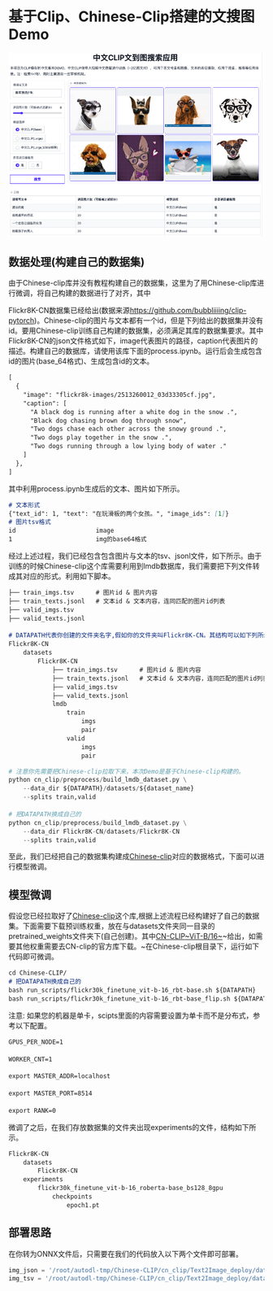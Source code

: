 # 基于Clip、Chinese-Clip搭建的文搜图Demo
![这是图片](image/title.png)
## 数据处理(构建自己的数据集)

由于Chinese-clip库并没有教程构建自己的数据集，这里为了用Chinese-clip库进行微调，将自己构建的数据进行了对齐，其中

Flickr8K-CN数据集已经给出(数据来源<https://github.com/bubbliiiing/clip-pytorch>)。Chinese-clip的图片与文本都有一个id，但是下列给出的数据集并没有id。要用Chinese-clip训练自己构建的数据集，必须满足其库的数据集要求。其中Flickr8K-CN的json文件格式如下，image代表图片的路径，caption代表图片的描述。构建自己的数据库，请使用该库下面的process.ipynb。运行后会生成包含id的图片(base\_64格式)、生成包含id的文本。

```markdown
[
  {
    "image": "flickr8k-images/2513260012_03d33305cf.jpg",
    "caption": [
      "A black dog is running after a white dog in the snow .",
      "Black dog chasing brown dog through snow",
      "Two dogs chase each other across the snowy ground .",
      "Two dogs play together in the snow .",
      "Two dogs running through a low lying body of water ."
    ]
  },
]
```

其中利用process.ipynb生成后的文本、图片如下所示。

```markdown
# 文本形式
{"text_id": 1, "text": "在玩滑板的两个女孩。", "image_ids": [1]}
# 图片tsv格式
id  					image
1   					img的base64格式
```

经过上述过程，我们已经包含包含图片与文本的tsv、jsonl文件，如下所示。由于训练的时候Chinese-clip这个库需要利用到lmdb数据库，我们需要把下列文件转成其对应的形式。利用如下脚本。

```markdown
├── train_imgs.tsv      # 图片id & 图片内容
├── train_texts.jsonl   # 文本id & 文本内容，连同匹配的图片id列表
├── valid_imgs.tsv
├── valid_texts.jsonl

# DATAPATH代表你创建的文件夹名字,假如你的文件夹叫Flickr8K-CN。其结构可以如下列所示。
Flickr8K-CN
	datasets
		Flickr8K-CN
			├── train_imgs.tsv      # 图片id & 图片内容
			├── train_texts.jsonl   # 文本id & 文本内容，连同匹配的图片id列表
			├── valid_imgs.tsv
			├── valid_texts.jsonl	
			lmdb
				train
					imgs
					pair
				valid	
					imgs
					pair	
```

```python
# 注意你先需要把Chinese-clip拉取下来，本次Demo是基于Chinese-clip构建的。
python cn_clip/preprocess/build_lmdb_dataset.py \
    --data_dir ${DATAPATH}/datasets/${dataset_name}
    --splits train,valid

# 把DATAPATH换成自己的
python cn_clip/preprocess/build_lmdb_dataset.py \
    --data_dir Flickr8K-CN/datasets/Flickr8K-CN
    --splits train,valid
```

至此，我们已经把自己的数据集构建成[Chinese-clip]()对应的数据格式，下面可以进行模型微调。

## 模型微调

假设您已经拉取好了[Chinese-clip](https://github.com/OFA-Sys/Chinese-CLIP)这个库,根据上述流程已经构建好了自己的数据集。下面需要下载预训练权重，放在与datasets文件夹同一目录的pretrained\_weights文件夹下(自己创建)。其中[CN-CLIP]()[~ViT-B/16~](https://clip-cn-beijing.oss-cn-beijing.aliyuncs.com/checkpoints/clip_cn_vit-b-16.pt)~给出，如需要其他权重需要去CN-clip的官方库下载。~在Chinese-clip根目录下，运行如下代码即可微调。

```markdown
cd Chinese-CLIP/ 
# 把DATAPATH换成自己的
bash run_scripts/flickr30k_finetune_vit-b-16_rbt-base.sh ${DATAPATH}
bash run_scripts/flickr30k_finetune_vit-b-16_rbt-base_flip.sh ${DATAPATH}
```

注意: 如果您的机器是单卡，scipts里面的内容需要设置为单卡而不是分布式，参考以下配置。

```markdown
GPUS_PER_NODE=1

WORKER_CNT=1

export MASTER_ADDR=localhost

export MASTER_PORT=8514

export RANK=0 
```

微调了之后，在我们存放数据集的文件夹出现experiments的文件，结构如下所示。

```markdown
Flickr8K-CN
	datasets
		Flickr8K-CN
	experiments
		flickr30k_finetune_vit-b-16_roberta-base_bs128_8gpu	
			checkpoints
				epoch1.pt
```

## 部署思路

在你转为ONNX文件后，只需要在我们的代码放入以下两个文件即可部署。

```python
img_json = '/root/autodl-tmp/Chinese-CLIP/cn_clip/Text2Image_deploy/data/train_imgs.img_feat.jsonl'
img_tsv = '/root/autodl-tmp/Chinese-CLIP/cn_clip/Text2Image_deploy/data/train_imgs.tsv'
```











